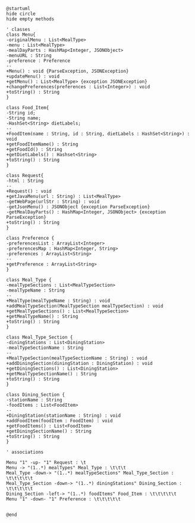 ﻿```plantuml
@startuml
hide circle
hide empty methods

' classes
class Menu{
-originalMenu : List<MealType>
-menu : List<MealType>
-mealDayParts : HashMap<Integer, JSONObject>
-menuURL : String
-preference : Preference
--
+Menu() : void {ParseException, JSONException}
+updateMenu() : void
+getMenu() : List<MealType> {exception JSONException}
+changePreferences(preferences : List<Integer>) : void
+toString() : String
}

class Food_Item{
-String id;
-String name;
-HashSet<String> dietLabels;
--
+FoodItem(name : String, id : String, dietLabels : HashSet<String>) : void 
+getFoodItemName() : String
+getFoodId() : String
+getDietLabels() : Hashset<String> 
+toString() : String
}

class Request{
-html : String
--
+Request() : void
+getJavaMenu(url : String) : List<MealType>
-getWebPage(urlStr : String) : void
-getJsonMenu() : JSONObject {exception ParseException}
-getMealDayParts() : HashMap<Integer, JSONObject> {exception ParseException}
+toString() : String
}

class Preference {
-preferencesList : ArrayList<Integer>
-preferencesMap : HashMap<Integer, String>
-preferences : ArrayList<String>
--
+getPreference : ArrayList<String>
}

class Meal_Type {
-mealTypeSections : List<MealTypeSection>
-mealTypeName : String
--
+MealType(mealTypeName : String) : void
+addMealTypeSection(MealTypeSection mealTypeSection) : void
+getMealTypeSections() : List<MealTypeSection>
+getMealTypeName() : String
+toString() : String
}

class Meal_Type_Section {
-diningStations : List<DiningStation>
-mealTypeSectionName : String
--
+MealTypeSection(mealTypeSectionName : String) : void
+addDiningSection(diningStation : DiningStation) : void
+getDiningSections() : List<DiningStation>
+getMealTypeSectionName() : String
+toString() : String
}

class Dining_Section {
-stationName : String
-foodItems : List<FoodItem>
--
+DiningStation(stationName : String) : void
+addFoodItem(foodItem : FoodItem) : void
+getFoodItems() : List<FoodItem>
+getDiningSectionName() : String
+toString() : String
}

' associations

Menu "1" -up- "1" Request : \t
Menu -> "(1..*) mealTypes" Meal_Type : \t\t\t
Meal_Type -down-> "(1..*) mealTypeSections" Meal_Type_Section : \t\t\t\t\t
Meal_Type_Section -down-> "(1..*) diningStations" Dining_Section : \t\t\t\t\t
Dining_Section -left-> "(1..*) foodItems" Food_Item : \t\t\t\t\t
Menu "1" -down- "1" Preference : \t\t\t\t\t


@end
```